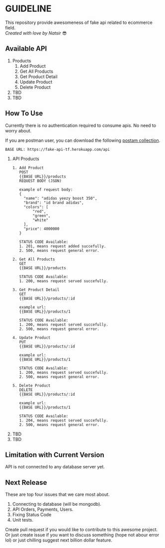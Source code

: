 # GUIDELINE
This repository provide awesomeness of fake api related to ecommerce field.  
*Created with love  by Natsir* :sunglasses:

## Available API
1. Products
   1. Add Product
   2. Get All Products
   3. Get Product Detail
   4. Update Product
   5. Delete Product
2. TBD
3. TBD

## How To Use
Currently there is no authentication required to consume apis. No need to worry about.

If you are postman user, you can download the following [postam collection](https://drive.google.com/file/d/1IXodfyEJvOie6oy2wTYXZtsfvKFUrU4m/view?usp=sharing).

```
BASE URL: https://fake-api-tf.herokuapp.com/api
```
1. API Products
   ```
   1. Add Product
      POST
      {{BASE URL}}/products
      REQUEST BODY (JSON)
      
      example of request body:
      {
        "name": "adidas yeezy boost 350",
        "brand": "id brand adidas",
        "colors": [
            "red",
            "green",
            "white"
        ],
        "price": 4000000
      }

      STATUS CODE Available:
      1. 201, means request added succefully.
      2. 500, means request general error.

   2. Get All Products
      GET
      {{BASE URL}}/products

      STATUS CODE Available:
      1. 200, means request served succefully.

   3. Get Product Detail
      GET
      {{BASE URL}}/products/:id

      example url:
      {{BASE URL}}/products/1

      STATUS CODE Available:
      1. 200, means request served succefully.
      2. 500, means request general error.

   4. Update Product
      PUT
      {{BASE URL}}/products/:id

      example url:
      {{BASE URL}}/products/1

      STATUS CODE Available:
      1. 200, means request served succefully.
      2. 500, means request general error.
   
   5. Delete Product
      DELETE
      {{BASE URL}}/products/:id

      example url:
      {{BASE URL}}/products/1

      STATUS CODE Available:
      1. 204, means request served succefully.
      2. 500, means request general error.
   ```
2. TBD
3. TBD

## Limitation with Current Version
API is not connected to any database server yet.

## Next Release
These are top four issues that we care most about.
1. Connecting to database (will be mongodb).
2. API Orders, Payments, Users.
3. Fixing Status Code
4. Unit tests.

Create pull request if you would like to contribute to this awesome project. Or just create issue if you want to discuss something (hope not abour error lol) or just chilling suggest next billion dollar feature.
